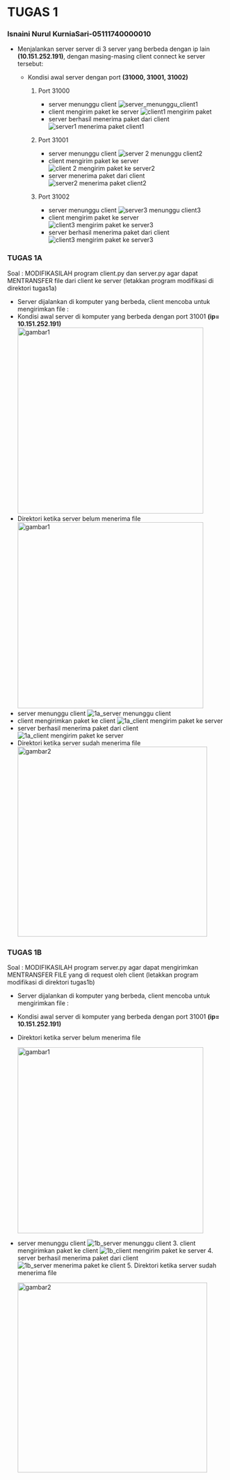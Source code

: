 # TUGAS 1
### Isnaini Nurul KurniaSari-05111740000010
* Menjalankan server server di 3 server yang berbeda dengan ip lain **(10.151.252.191)**, dengan masing-masing client connect ke server tersebut:
  
  - Kondisi awal server dengan port **(31000, 31001, 31002)**
    1. Port 31000 
        - server menunggu client
            ![server_menunggu_client1](https://user-images.githubusercontent.com/36990780/75626072-dca36680-5bf6-11ea-96d9-83bba804dce6.jpg)
        - client mengirim paket ke server
            ![client1 mengirim paket](https://user-images.githubusercontent.com/36990780/75626110-27bd7980-5bf7-11ea-98f9-641c3dc39a83.jpg)
        - server berhasil menerima paket dari client
            ![server1 menerima paket client1](https://user-images.githubusercontent.com/36990780/75626132-5a677200-5bf7-11ea-9857-12ed44c4f022.jpg)
            
     2. Port 31001
        - server menunggu client
          ![server 2 menunggu client2](https://user-images.githubusercontent.com/36990780/75626197-03ae6800-5bf8-11ea-8c88-c74b58e6e95d.jpg)
        - client mengirim paket ke server
          ![client 2 mengirim paket ke server2](https://user-images.githubusercontent.com/36990780/75626189-e11c4f00-5bf7-11ea-914f-c0418d30c183.jpg)
        - server menerima paket dari client
          ![server2 menerima paket client2](https://user-images.githubusercontent.com/36990780/75626203-17f26500-5bf8-11ea-8bf4-2df3246e393e.jpg)
          
     3. Port 31002
        - server menunggu client
          ![server3 menunggu client3](https://user-images.githubusercontent.com/36990780/75626223-67d12c00-5bf8-11ea-94c0-bf1f42afd95e.jpg)
        - client mengirim paket ke server
          ![client3 mengirim paket ke server3](https://user-images.githubusercontent.com/36990780/75626233-74ee1b00-5bf8-11ea-8740-8165290da3d4.jpg)
        - server berhasil menerima paket dari client
          ![client3 mengirim paket ke server3](https://user-images.githubusercontent.com/36990780/75626240-82a3a080-5bf8-11ea-8c7b-66120061bdfe.jpg)
 
 
### TUGAS 1A ###
Soal : MODIFIKASILAH program client.py dan server.py agar dapat MENTRANSFER file dari client ke server (letakkan program modifikasi di direktori tugas1a)      
* Server dijalankan di komputer yang berbeda, client mencoba untuk mengirimkan file :
* Kondisi awal server di komputer yang berbeda dengan port 31001 **(ip= 10.151.252.191)**
          <img width="427" alt="gambar1" src="https://user-images.githubusercontent.com/36990780/75674556-e6d96980-5cb7-11ea-8419-ff42f2112486.png">
* Direktori ketika server belum menerima file
          <img width="427" alt="gambar1" src="https://user-images.githubusercontent.com/36990780/75673920-a3323000-5cb6-11ea-83de-4393112f5d22.png">
* server menunggu client
          ![1a_server menunggu client](https://user-images.githubusercontent.com/36990780/75626323-386eef00-5bf9-11ea-9fa6-4002444f32e8.jpg)
* client mengirimkan paket ke client 
      ![1a_client mengirim paket ke server](https://user-images.githubusercontent.com/36990780/75626347-7ec44e00-5bf9-11ea-85e1-b867390da108.jpg)
* server berhasil menerima paket dari client
      ![1a_client mengirim paket ke server](https://user-images.githubusercontent.com/36990780/75626347-7ec44e00-5bf9-11ea-85e1-b867390da108.jpg)
* Direktori ketika server sudah menerima file
    <img width="436" alt="gambar2" src="https://user-images.githubusercontent.com/36990780/75681581-7423ba80-5cc6-11ea-9dc4-96b030b5f541.png">
      
### TUGAS 1B ###
Soal : MODIFIKASILAH program server.py agar dapat mengirimkan MENTRANSFER FILE yang di request oleh client (letakkan program modifikasi di direktori tugas1b)
* Server dijalankan di komputer yang berbeda, client mencoba untuk mengirimkan file :  
* Kondisi awal server di komputer yang berbeda dengan port 31001 **(ip= 10.151.252.191)**
* Direktori ketika server belum menerima file
      
    <img width="427" alt="gambar1" src="https://user-images.githubusercontent.com/36990780/75681772-d4b2f780-5cc6-11ea-837c-7d26434f1185.png">
* server menunggu client
      ![1b_server menunggu client](https://user-images.githubusercontent.com/36990780/75674491-b5609e00-5cb7-11ea-8a2f-140a3113c081.jpg)
      3. client mengirimkan paket ke client
      ![1b_client mengirim paket ke server](https://user-images.githubusercontent.com/36990780/75674231-41be9100-5cb7-11ea-9132-41e9a2d950d9.jpg)
      4. server berhasil menerima paket dari client
      ![1b_server menerima paket ke client](https://user-images.githubusercontent.com/36990780/75674261-4daa5300-5cb7-11ea-909f-7a2fb3317fee.jpg)
      5. Direktori ketika server sudah menerima file
     
     <img width="436" alt="gambar2" src="https://user-images.githubusercontent.com/36990780/75674427-9235ee80-5cb7-11ea-84d7-d5b7ba6d04e3.png">

       
      
   
  
    
    

      
      
      
    



         
    


